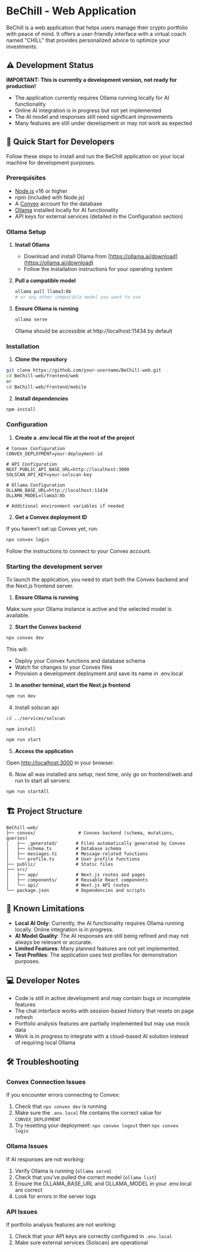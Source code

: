 # BeChill - Web Application

BeChill is a web application that helps users manage their crypto portfolio with peace of mind. It offers a user-friendly interface with a virtual coach named "CHILL" that provides personalized advice to optimize your investments.

## ⚠️ Development Status

**IMPORTANT: This is currently a development version, not ready for production!**

- The application currently requires Ollama running locally for AI functionality
- Online AI integration is in progress but not yet implemented
- The AI model and responses still need significant improvements
- Many features are still under development or may not work as expected

## 🚀 Quick Start for Developers

Follow these steps to install and run the BeChill application on your local machine for development purposes.

### Prerequisites

- [Node.js](https://nodejs.org/) v16 or higher
- npm (included with Node.js)
- A [Convex](https://www.convex.dev/) account for the database
- [Ollama](https://ollama.ai/) installed locally for AI functionality
- API keys for external services (detailed in the Configuration section)

### Ollama Setup

1. **Install Ollama**
   - Download and install Ollama from [https://ollama.ai/download](https://ollama.ai/download)
   - Follow the installation instructions for your operating system

2. **Pull a compatible model**
   ```bash
   ollama pull llama3:8b
   # or any other compatible model you want to use
   ```

3. **Ensure Ollama is running**
   ```bash
   ollama serve
   ```
   Ollama should be accessible at http://localhost:11434 by default

### Installation

1. **Clone the repository**

```bash
git clone https://github.com/your-username/BeChill-web.git
cd BeChill-web/frontend/web    
or     
cd BeChill-web/frontend/mobile   
```

2. **Install dependencies**

```bash
npm install
```

### Configuration

1. **Create a .env.local file at the root of the project**

```
# Convex Configuration
CONVEX_DEPLOYMENT=your-deployment-id

# API Configuration
NEXT_PUBLIC_API_BASE_URL=http://localhost:3000
SOLSCAN_API_KEY=your-solscan-key

# Ollama Configuration
OLLAMA_BASE_URL=http://localhost:11434
OLLAMA_MODEL=llama3:8b

# Additional environment variables if needed
```

2. **Get a Convex deployment ID**

If you haven't set up Convex yet, run:

```bash
npx convex login
```

Follow the instructions to connect to your Convex account.

### Starting the development server

To launch the application, you need to start both the Convex backend and the Next.js frontend server.

1. **Ensure Ollama is running**

Make sure your Ollama instance is active and the selected model is available.

2. **Start the Convex backend**

```bash
npx convex dev
```

This will:
- Deploy your Convex functions and database schema
- Watch for changes to your Convex files
- Provision a development deployment and save its name in .env.local

3. **In another terminal, start the Next.js frontend**

```bash
npm run dev
```

4. Install solscan api
```bash
cd ../services/solscan
```

```bash
npm install
```

```bash
npm run start
```

5. **Access the application**

Open [http://localhost:3000](http://localhost:3000) in your browser.

6. Now all was installed ans setup, next time, only go on frontend/web and run to start all servers:
```bash
npm run startAll
```

## 🏗️ Project Structure

```
BeChill-web/
├── convex/                # Convex backend (schema, mutations, queries)
│   ├── _generated/       # Files automatically generated by Convex
│   ├── schema.ts         # Database schema
│   ├── messages.ts       # Message-related functions
│   └── profile.ts        # User profile functions
├── public/               # Static files
├── src/
│   ├── app/              # Next.js routes and pages
│   ├── components/       # Reusable React components
│   └── api/              # Next.js API routes
└── package.json          # Dependencies and scripts
```

## 📝 Known Limitations

- **Local AI Only**: Currently, the AI functionality requires Ollama running locally. Online integration is in progress.
- **AI Model Quality**: The AI responses are still being refined and may not always be relevant or accurate.
- **Limited Features**: Many planned features are not yet implemented.
- **Test Profiles**: The application uses test profiles for demonstration purposes.

## 💻 Developer Notes

- Code is still in active development and may contain bugs or incomplete features
- The chat interface works with session-based history that resets on page refresh
- Portfolio analysis features are partially implemented but may use mock data
- Work is in progress to integrate with a cloud-based AI solution instead of requiring local Ollama

## 🛠️ Troubleshooting

### Convex Connection Issues

If you encounter errors connecting to Convex:

1. Check that `npx convex dev` is running
2. Make sure the `.env.local` file contains the correct value for `CONVEX_DEPLOYMENT`
3. Try resetting your deployment: `npx convex logout` then `npx convex login`

### Ollama Issues

If AI responses are not working:

1. Verify Ollama is running (`ollama serve`)
2. Check that you've pulled the correct model (`ollama list`)
3. Ensure the OLLAMA_BASE_URL and OLLAMA_MODEL in your .env.local are correct
4. Look for errors in the server logs

### API Issues

If portfolio analysis features are not working:

1. Check that your API keys are correctly configured in `.env.local`
2. Make sure external services (Solscan) are operational


